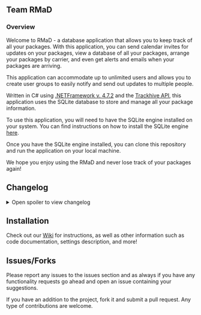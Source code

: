 ## Team RMaD
### Overview

Welcome to RMaD - a database application that allows you to keep track of all your packages. With this application, you can send calendar invites for updates on your packages, view a database of all your packages, arrange your packages by carrier, and even get alerts and emails when your packages are arriving.

This application can accommodate up to unlimited users and allows you to create user groups to easily notify and send out updates to multiple people.

Written in C# using [.NETFramework v. 4.7.2](https://dotnet.microsoft.com/en-us/download/visual-studio-sdks?cid=getdotnetsdk) and the [Trackhive API](https://www.trackhive.co/), this application uses the SQLite database to store and manage all your package information.

To use this application, you will need to have the SQLite engine installed on your system. You can find instructions on how to install the SQLite engine [here](https://github.com/CSC-470-Project/RMaD/wiki/Documentation#database).

Once you have the SQLite engine installed, you can clone this repository and run the application on your local machine.

We hope you enjoy using the RMaD and never lose track of your packages again!


## Changelog

<details> 
  <summary>Open spoiler to view changelog </summary>
  
### 1.0.0
- Initial release.
</details>


## Installation
Check out our [Wiki](https://github.com/CSC-470-Project/RMaD/wiki/Installationn) for instructions, as well as other information such as code documentation, settings description, and more!

## Issues/Forks
Please report any issues to the issues section and as always if you have any functionality requests go ahead and open an issue containing your suggestions.

If you have an addition to the project, fork it and submit a pull request. Any type of contributions are welcome.
